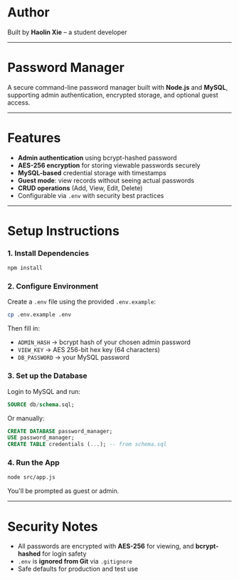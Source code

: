 # Author

Built by **Haolin Xie** – a student developer

---

# Password Manager

A secure command-line password manager built with **Node.js** and **MySQL**, supporting admin authentication, encrypted storage, and optional guest access.

---

# Features

- **Admin authentication** using bcrypt-hashed password
- **AES-256 encryption** for storing viewable passwords securely
- **MySQL-based** credential storage with timestamps
- **Guest mode**: view records without seeing actual passwords
- **CRUD operations** (Add, View, Edit, Delete)
- Configurable via `.env` with security best practices

---

# Setup Instructions

### 1. Install Dependencies

```bash
npm install
```

### 2. Configure Environment

Create a `.env` file using the provided `.env.example`:

```bash
cp .env.example .env
```

Then fill in:
- `ADMIN_HASH` → bcrypt hash of your chosen admin password
- `VIEW_KEY` → AES 256-bit hex key (64 characters)
- `DB_PASSWORD` → your MySQL password

### 3. Set up the Database

Login to MySQL and run:

```sql
SOURCE db/schema.sql;
```

Or manually:

```sql
CREATE DATABASE password_manager;
USE password_manager;
CREATE TABLE credentials (...); -- from schema.sql
```

### 4. Run the App

```bash
node src/app.js
```

You'll be prompted as guest or admin.

---

# Security Notes

- All passwords are encrypted with **AES-256** for viewing, and **bcrypt-hashed** for login safety
- `.env` is **ignored from Git** via `.gitignore`
- Safe defaults for production and test use